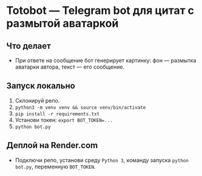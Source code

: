 # Totobot — Telegram bot для цитат с размытой аватаркой

## Что делает
- При ответе на сообщение бот генерирует картинку: фон — размытка аватарки автора, текст — его сообщение.

## Запуск локально
1. Склонируй репо.
2. `python3 -m venv venv && source venv/bin/activate`
3. `pip install -r requirements.txt`
4. Установи токен: `export BOT_TOKEN=...`
5. `python bot.py`

## Деплой на Render.com
- Подключи репо, установи среду `Python 3`, команду запуска `python bot.py`, переменную `BOT_TOKEN`.
